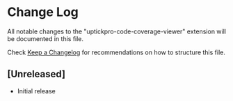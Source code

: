 # Change Log

All notable changes to the "uptickpro-code-coverage-viewer" extension will be documented in this file.

Check [Keep a Changelog](http://keepachangelog.com/) for recommendations on how to structure this file.

## [Unreleased]

- Initial release